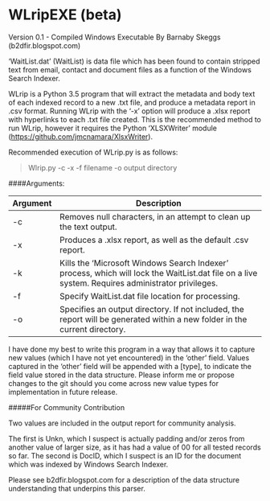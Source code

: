 # WLripEXE (beta) #
Version 0.1 - Compiled Windows Executable
By Barnaby Skeggs (b2dfir.blogspot.com)

‘WaitList.dat’ (WaitList) is data file which has been found to contain stripped text from email, contact and document files as a function of the Windows Search Indexer.

WLrip is a Python 3.5 program that will extract the metadata and body text of each indexed record to a new .txt file, and produce a metadata report in .csv format.
Running WLrip with the ‘-x’ option will produce a .xlsx report with hyperlinks to each .txt file created. This is the recommended method to run WLrip, however it requires the Python ‘XLSXWriter’ module (https://github.com/jmcnamara/XlsxWriter).

Recommended execution of WLrip.py is as follows:
>Wlrip.py -c -x -f filename -o output directory

####Arguments:

| Argument       | Description           |
| ------------- |-------------|
|-c | Removes null characters, in an attempt to clean up the text output. |
|-x |Produces a .xlsx report, as well as the default .csv report.    | 
|-k |Kills the ‘Microsoft Windows Search Indexer’ process, which will lock the WaitList.dat file on a live system. Requires administrator privileges. |
|-f |Specify WaitList.dat file location for processing.|
|-o |Specifies an output directory. If not included, the report will be generated within a new folder in the current directory.|

I have done my best to write this program in a way that allows it to capture new values (which I have not yet encountered) in the ‘other’ field. Values captured in the ‘other’ field will be appended with a [type], to indicate the field value stored in the data structure. Please inform me or propose changes to the git should you come across new value types for implementation in future release.

#####For Community Contribution

Two values are included in the output report for community analysis. 

The first is Unkn, which I suspect is actually padding and/or zeros from another value of larger size, as it has had a value of 00 for all tested records so far.
The second is DocID, which I suspect is an ID for the document which was indexed by Windows Search Indexer.

Please see b2dfir.blogspot.com for a description of the data structure understanding that underpins this parser.
